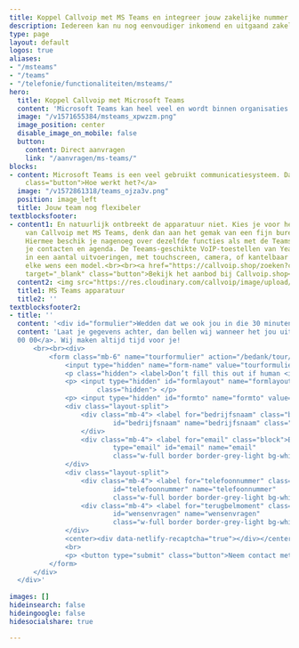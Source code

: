 ```yaml
---
title: Koppel Callvoip met MS Teams en integreer jouw zakelijke nummer
description: Iedereen kan nu nog eenvoudiger inkomend en uitgaand zakelijk bellen met de koppeling tussen MS Teams en de Callvoip telefooncentrale.
type: page
layout: default
logos: true
aliases:
- "/msteams"
- "/teams"
- "/telefonie/functionaliteiten/msteams/"
hero:
  title: Koppel Callvoip met Microsoft Teams
  content: 'Microsoft Teams kan heel veel en wordt binnen organisaties voor veel zaken gebruikt. Communicatie komt ook uit allerlei hoeken. Denk aan Vaste en Mobiele telefonie, e-mail, chat, (video)calls etc… Met de gewenning aan het MS Teams systeem en de grote footprint van Microsoft is het niet onlogisch dat bedrijven zoeken naar een integratie van hun vaste zakelijke telefonie met Microsoft Teams.'
  image: "/v1571655384/msteams_xpwzzm.png"
  image_position: center
  disable_image_on_mobile: false
  button:
    content: Direct aanvragen
    link: "/aanvragen/ms-teams/"
blocks:
- content: Microsoft Teams is een veel gebruikt communicatiesysteem. Daarnaast kan MS Teams gebruikt worden op elke PC, Mac of mobiel apparaat, en dat voegt flexibiliteit en plaats-onafhankelijkheid toe aan jouw team. Iedereen kan nu nog eenvoudiger inkomend en uitgaand zakelijk bellen met de koppeling tussen MS Teams en de callvoip telefooncentrale- waar dan ook en met welke apparatuur dan ook.<br><br><a href="https://www.callvoip.nl/marketplace/teams/"
    class="button">Hoe werkt het?</a>
  image: "/v1572861318/teams_ojza3v.png"
  position: image_left
  title: Jouw team nog flexibeler
textblocksfooter:
- content1: En natuurlijk ontbreekt de apparatuur niet. Kies je voor het integreren
    van Callvoip met MS Teams, denk dan aan het gemak van een fijn bureautoestel.
    Hiermee beschik je nagenoeg over dezelfde functies als met de Teams app, zoals
    je contacten en agenda. De Teeams-geschikte VoIP-toestellen van Yealink zijn er
    in een aantal uitvoeringen, met touchscreen, camera, of kantelbaar display. Voor
    elke wens een model.<br><br><a href="https://callvoip.shop/zoeken?controller=search&orderby=position&orderway=desc&search_query=teams"
    target="_blank" class="button">Bekijk het aanbod bij Callvoip.shop</a>
  content2: <img src="https://res.cloudinary.com/callvoip/image/upload/c_limit,h_512,w_512/v1593694950/MSteams_beeuzx.png">
  title1: MS Teams apparatuur
  title2: ''
textblocksfooter2:
- title: ''
  content: '<div id="formulier">Wedden dat we ook jou in die 30 minuten fan maken?</div>'
  content: 'Laat je gegevens achter, dan bellen wij wanneer het jou uitkomt. Of bel ons nu meteen: <a href="tel:+31508200000">050 - 820
  00 00</a>. Wij maken altijd tijd voor je!
      <br><br><div>
          <form class="mb-6" name="tourformulier" action="/bedank/tour/" accept-charset="UTF-8" method="POST" data-netlify-recaptcha="true" data-netlify="true">
              <input type="hidden" name="form-name" value="tourformulier" />
              <p class="hidden"> <label>Don’t fill this out if human <input name="bot-field"> </label> </p>
              <p> <input type="hidden" id="formlayout" name="formlayout" value="d-948a1897e5e645e5b41ed33ccdd3d8bb"
                      class="hidden"> </p>
              <p> <input type="hidden" id="formto" name="formto" value="offerte" class="hidden"> </p>
              <div class="layout-split">
                  <div class="mb-4"> <label for="bedrijfsnaam" class="block">Bedrijfsnaam</label> <input type="text"
                          id="bedrijfsnaam" name="bedrijfsnaam" class="w-full border border-grey-light bg-white px-3 py-2 text-base">
                  </div>
                  <div class="mb-4"> <label for="email" class="block">Email <span class="text-red">*</span></label> <input
                          type="email" id="email" name="email"
                          class="w-full border border-grey-light bg-white px-3 py-2 text-base" required=""> </div>
              </div>
              <div class="layout-split">
                  <div class="mb-4"> <label for="telefoonnummer" class="block">Telefoonnummer</label> <input type="text"
                          id="telefoonnummer" name="telefoonnummer"
                          class="w-full border border-grey-light bg-white px-3 py-2 text-base"> </div>
                  <div class="mb-4"> <label for="terugbelmoment" class="block">Wensen of vragen</label> <input type="text"
                          id="wensenvragen" name="wensenvragen"
                          class="w-full border border-grey-light bg-white px-3 py-2 text-base"> </div>
              </div>
              <center><div data-netlify-recaptcha="true"></div></center>
              <br>
              <p> <button type="submit" class="button">Neem contact met mij op</button> </p>
          </form>
      </div>
  </div>'
 
images: []
hideinsearch: false
hideingoogle: false
hidesocialshare: true

---
```

